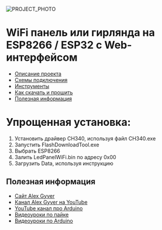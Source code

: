 ![PROJECT_PHOTO](https://github.com/vvip-68/LedPanelWiFi/blob/main/proj_img.jpg)
# WiFi панель или гирлянда на ESP8266 / ESP32 с Web-интерфейсом
* [Описание проекта](#chapter-0)
* [Схемы подключения](#chapter-2)
* [Инструменты](#chapter-3)
* [Как скачать и прошить](#chapter-4)
* [Полезная информация](#chapter-5)

# Упрощенная установка:

1. Установить драйвер CH340, используя файл CH340.exe
2. Запустить FlashDownloadTool.exe
3. Выбрать ESP8266
4. Залить LedPanelWiFi.bin по адресу 0x00
5. Загрузить Data, используя инструкцию

<a id="chapter-5"></a>
## Полезная информация
* [Cайт Alex Gyver](http://alexgyver.ru/)
* [Канал Alex Gyver на YouTube](https://www.youtube.com/channel/UCgtAOyEQdAyjvm9ATCi_Aig?sub_confirmation=1)
* [YouTube канал про Arduino](https://www.youtube.com/channel/UC4axiS76D784-ofoTdo5zOA?sub_confirmation=1)
* [Видеоуроки по пайке](https://www.youtube.com/playlist?list=PLOT_HeyBraBuMIwfSYu7kCKXxQGsUKcqR)
* [Видеоуроки по Arduino](http://alexgyver.ru/arduino_lessons/)
